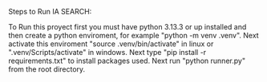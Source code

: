 Steps to Run IA SEARCH:

To Run this proyect first you must have python 3.13.3 or up installed and then create a python enviroment, for example "python -m venv .venv".
Next activate this enviroment "source .venv/bin/activate" in linux or ".venv/Scripts/activate" in windows.
Next type "pip install -r requirements.txt" to install packages used.
Next run "python runner.py" from the root directory.
